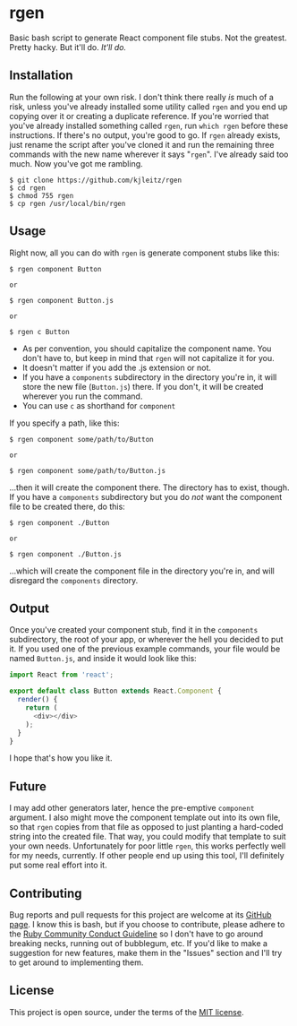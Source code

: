 # rgen

Basic bash script to generate React component file stubs. Not the greatest. Pretty hacky. But it'll do. _It'll do._

## Installation

Run the following at your own risk. I don't think there really _is_ much of a risk, unless you've already installed some utility called `rgen` and you end up copying over it or creating a duplicate reference. If you're worried that you've already installed something called `rgen`, run `which rgen` before these instructions. If there's no output, you're good to go. If `rgen` already exists, just rename the script after you've cloned it and run the remaining three commands with the new name wherever it says "`rgen`". I've already said too much. Now you've got me rambling.

```
$ git clone https://github.com/kjleitz/rgen
$ cd rgen
$ chmod 755 rgen
$ cp rgen /usr/local/bin/rgen
```

## Usage

Right now, all you can do with `rgen` is generate component stubs like this:

```
$ rgen component Button

or

$ rgen component Button.js

or

$ rgen c Button
```

- As per convention, you should capitalize the component name. You don't have to, but keep in mind that `rgen` will not capitalize it for you.
- It doesn't matter if you add the .js extension or not.
- If you have a `components` subdirectory in the directory you're in, it will store the new file (`Button.js`) there. If you don't, it will be created wherever you run the command.
- You can use `c` as shorthand for `component`

If you specify a path, like this:

```
$ rgen component some/path/to/Button

or

$ rgen component some/path/to/Button.js
```

...then it will create the component there. The directory has to exist, though. If you have a `components` subdirectory but you do _not_ want the component file to be created there, do this:

```
$ rgen component ./Button

or

$ rgen component ./Button.js
```

...which will create the component file in the directory you're in, and will disregard the `components` directory.

## Output

Once you've created your component stub, find it in the `components` subdirectory, the root of your app, or wherever the hell you decided to put it. If you used one of the previous example commands, your file would be named `Button.js`, and inside it would look like this:

```js
import React from 'react';

export default class Button extends React.Component {
  render() {
    return (
      <div></div>
    );
  }
}
```

I hope that's how you like it.

## Future

I may add other generators later, hence the pre-emptive `component` argument. I also might move the component template out into its own file, so that `rgen` copies from that file as opposed to just planting a hard-coded string into the created file. That way, you could modify that template to suit your own needs. Unfortunately for poor little `rgen`, this works perfectly well for my needs, currently. If other people end up using this tool, I'll definitely put some real effort into it.

## Contributing

Bug reports and pull requests for this project are welcome at its [GitHub page](https://github.com/kjleitz/cadu). I know this is bash, but if you choose to contribute, please adhere to the [Ruby Community Conduct Guideline](https://www.ruby-lang.org/en/conduct/) so I don't have to go around breaking necks, running out of bubblegum, etc. If you'd like to make a suggestion for new features, make them in the "Issues" section and I'll try to get around to implementing them.

## License

This project is open source, under the terms of the [MIT license](https://opensource.org/licenses/MIT).
